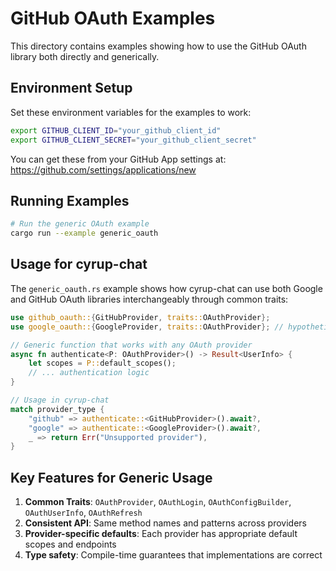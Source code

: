 # GitHub OAuth Examples

This directory contains examples showing how to use the GitHub OAuth library both directly and generically.

## Environment Setup

Set these environment variables for the examples to work:

```bash
export GITHUB_CLIENT_ID="your_github_client_id"
export GITHUB_CLIENT_SECRET="your_github_client_secret"
```

You can get these from your GitHub App settings at: https://github.com/settings/applications/new

## Running Examples

```bash
# Run the generic OAuth example
cargo run --example generic_oauth
```

## Usage for cyrup-chat

The `generic_oauth.rs` example shows how cyrup-chat can use both Google and GitHub OAuth libraries interchangeably through common traits:

```rust
use github_oauth::{GitHubProvider, traits::OAuthProvider};
use google_oauth::{GoogleProvider, traits::OAuthProvider}; // hypothetical

// Generic function that works with any OAuth provider
async fn authenticate<P: OAuthProvider>() -> Result<UserInfo> {
    let scopes = P::default_scopes();
    // ... authentication logic
}

// Usage in cyrup-chat
match provider_type {
    "github" => authenticate::<GitHubProvider>().await?,
    "google" => authenticate::<GoogleProvider>().await?,
    _ => return Err("Unsupported provider"),
}
```

## Key Features for Generic Usage

1. **Common Traits**: `OAuthProvider`, `OAuthLogin`, `OAuthConfigBuilder`, `OAuthUserInfo`, `OAuthRefresh`
2. **Consistent API**: Same method names and patterns across providers
3. **Provider-specific defaults**: Each provider has appropriate default scopes and endpoints
4. **Type safety**: Compile-time guarantees that implementations are correct